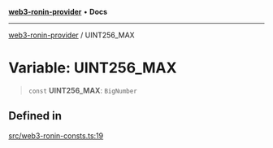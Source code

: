 [**web3-ronin-provider**](../README.md) • **Docs**

***

[web3-ronin-provider](../globals.md) / UINT256\_MAX

# Variable: UINT256\_MAX

> `const` **UINT256\_MAX**: `BigNumber`

## Defined in

[src/web3-ronin-consts.ts:19](https://github.com/chuacw/web3-ronin-provider/blob/023290ecb372f58c7f32d82694336112a4fc5a2a/src/web3-ronin-consts.ts#L19)
